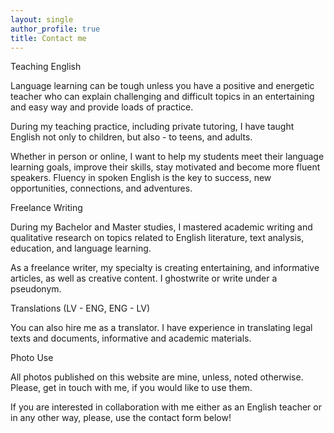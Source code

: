 ```yaml
---
layout: single
author_profile: true
title: Contact me
---
```


Teaching English

Language learning can be tough unless you have a positive and energetic teacher who can explain challenging and difficult topics in an entertaining and easy way and provide loads of practice.

During my teaching practice, including private tutoring, I have taught English not only to children, but also - to teens, and adults.

Whether in person or online, I want to help my students meet their language learning goals, improve their skills, stay motivated and become more fluent speakers. Fluency in spoken English is the key to success, new opportunities, connections, and adventures. 

Freelance Writing

During my Bachelor and Master studies, I mastered academic writing and qualitative research on topics related to English literature, text analysis, education, and language learning.

As a freelance writer, my specialty is creating entertaining, and informative articles, as well as creative content. I ghostwrite or write under a pseudonym. 

Translations (LV - ENG, ENG - LV) 

You can also hire me as a translator. I have experience in translating legal texts and documents, informative and academic materials. 

Photo Use

All photos published on this website are mine, unless, noted otherwise. Please, get in touch with me, if you would like to use them. 


If you are interested in collaboration with me either as an English teacher or in any other way, please, use the contact form below! 


<script
type="text/javascript"
src="https://form.jotform.co/jsform/71385788837880"></script>